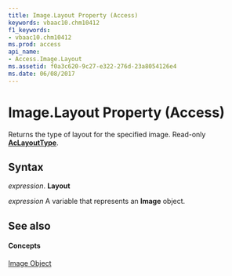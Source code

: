 ```yaml
---
title: Image.Layout Property (Access)
keywords: vbaac10.chm10412
f1_keywords:
- vbaac10.chm10412
ms.prod: access
api_name:
- Access.Image.Layout
ms.assetid: f0a3c620-9c27-e322-276d-23a8054126e4
ms.date: 06/08/2017
---
```



# Image.Layout Property (Access)

Returns the type of layout for the specified image. Read-only **[AcLayoutType](aclayouttype-enumeration-access.md)**.


## Syntax

 _expression_. **Layout**

 _expression_ A variable that represents an **Image** object.


## See also


#### Concepts


[Image Object](image-object-access.md)

